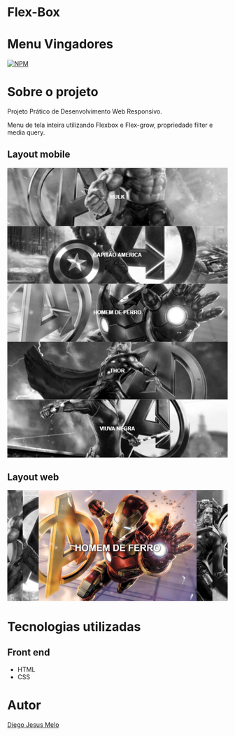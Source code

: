 # Flex-Box

# Menu Vingadores

[![NPM](https://img.shields.io/npm/l/react)](https://github.com/diego105xz/Projeto_Blog/blob/main/LICENSE) 

# Sobre o projeto
Projeto Prático de Desenvolvimento Web Responsivo.

Menu de tela inteira utilizando Flexbox e Flex-grow, propriedade filter e media query.

## Layout mobile
![Mobile 1](https://github.com/diego105xz/RepositorioImg/blob/main/VingadoresMobile.jpg)

## Layout web
![Web 1](https://github.com/diego105xz/RepositorioImg/blob/main/VingadoresWeb.jpg)

# Tecnologias utilizadas
## Front end
- HTML
- CSS

# Autor

[Diego Jesus Melo](https://www.linkedin.com/in/diego-melo-1863971b2/)
